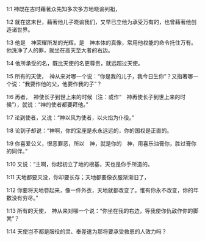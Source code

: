 <a id="1"></a>1:1  神既在古时藉著众先知多次多方地晓谕列祖，  

<a id="2"></a>1:2  就在这末世，藉著他儿子晓谕我们，又早已立他为承受万有的，也曾藉著他创造诸世界。  

<a id="3"></a>1:3  他是　神荣耀所发的光辉，是　神本体的真像，常用他权能的命令托住万有。他洗净了人的罪，就坐在高天至大者的右边。  

<a id="4"></a>1:4  他所承受的名，既比天使的名更尊贵，就远超过天使。  

<a id="5"></a>1:5  所有的天使，　神从来对哪一个说：“你是我的儿子，我今日生你”？又指著哪一个说：“我要作他的父，他要作我的子”？  

<a id="6"></a>1:6  再者，　神使长子到世上来的时候（注：或作“　神再使长子到世上来的时候”），就说：“神的使者都要拜他。”  

<a id="7"></a>1:7  论到使者，又说：“神以风为使者，以火焰为仆役。”  

<a id="8"></a>1:8  论到子却说：“神啊，你的宝座是永永远远的，你的国权是正直的。  

<a id="9"></a>1:9  你喜爱公义，恨恶罪恶，所以　神，就是你的　神，用喜乐油膏你，胜过膏你的同伴。”  

<a id="10"></a>1:10  又说：“主啊，你起初立了地的根基，天也是你手所造的。  

<a id="11"></a>1:11  天地都要灭没，你却要长存；天地都要像衣服渐渐旧了，  

<a id="12"></a>1:12  你要将天地卷起来，像一件外衣，天地就都改变了。惟有你永不改变，你的年数没有穷尽。”  

<a id="13"></a>1:13  所有的天使，　神从来对哪一个说：“你坐在我的右边，等我使你仇敌作你的脚凳”？  

<a id="14"></a>1:14  天使岂不都是服役的灵、奉差遣为那将要承受救恩的人效力吗？  
